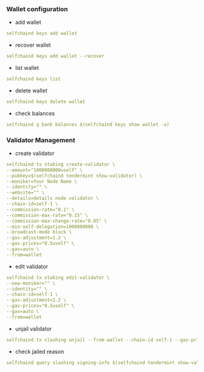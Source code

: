 ### Wallet configuration
* add wallet
```yaml
selfchaind keys add wallet
```
* recover wallet
```yaml
selfchaind keys add wallet --recover
```
* list wallet
```yaml
selfchaind keys list
```
* delete wallet
```yaml
selfchaind keys delete wallet
```
* check balances
```yaml
selfchaind q bank balances $(selfchaind keys show wallet -a)
```
### Validator Management
* create validator
```yaml
selfchaind tx staking create-validator \
--amount="1000000000uself" \
--pubkey=$(selfchaind tendermint show-validator) \
--moniker=Your Node Name \
--identity="" \
--website="" \
--details=details node validator \
--chain-id=self-1 \
--commission-rate="0.1" \
--commission-max-rate="0.15" \
--commission-max-change-rate="0.05" \
--min-self-delegation=1000000000 \
--broadcast-mode block \
--gas-adjustment=1.2 \
--gas-prices="0.5uself" \
--gas=auto \
--from=wallet
```
* edit validator
```yaml
selfchaind tx staking edit-validator \
--new-moniker="" \
--identity="" \
--chain-id=self-1 \
--gas-adjustment=1.2 \
--gas-prices="0.5uself" \
--gas=auto \
--from=wallet
```

* unjail validator
```yaml
selfchaind tx slashing unjail --from wallet --chain-id self-1 --gas-prices 0.5uself --gas-adjustment 1.2 --gas auto
```

* check jailed reason
```yaml
selfchaind query slashing signing-info $(selfchaind tendermint show-validator)
```